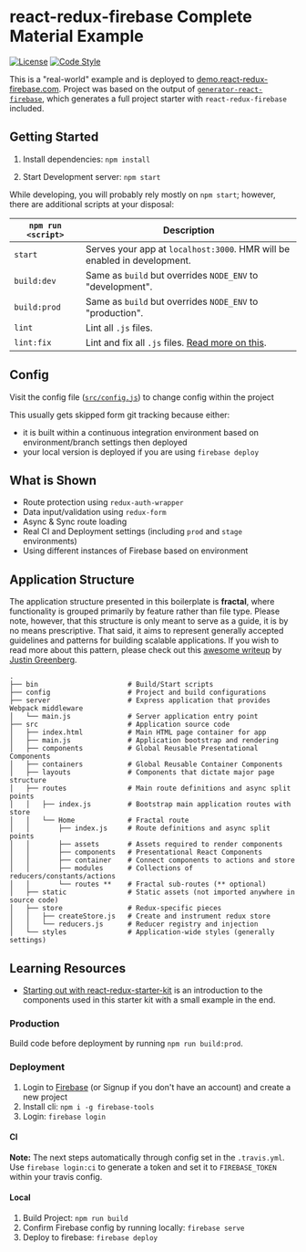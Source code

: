 # react-redux-firebase Complete Material Example

[![License][license-image]][license-url]
[![Code Style][code-style-image]][code-style-url]

This is a "real-world" example and is deployed to [demo.react-redux-firebase.com](https://demo.react-redux-firebase.com). Project was based on the output of [`generator-react-firebase`](https://github.com/prescottprue/generator-react-firebase), which generates a full project starter with `react-redux-firebase` included.

## Getting Started

1. Install dependencies: `npm install`

2. Start Development server: `npm start`

While developing, you will probably rely mostly on `npm start`; however, there are additional scripts at your disposal:

|`npm run <script>`|Description|
|------------------|-----------|
|`start`|Serves your app at `localhost:3000`. HMR will be enabled in development.|
|`build:dev`|Same as `build` but overrides `NODE_ENV` to "development".|
|`build:prod`|Same as `build` but overrides `NODE_ENV` to "production".|
|`lint`|Lint all `.js` files.|
|`lint:fix`|Lint and fix all `.js` files. [Read more on this](http://eslint.org/docs/user-guide/command-line-interface.html#fix).|

## Config

Visit the config file ([`src/config.js`](/src/config.js)) to change config within the project

This usually gets skipped form git tracking because either:
* it is built within a continuous integration environment  based on environment/branch settings then deployed
* your local version is deployed if you are using `firebase deploy`

## What is Shown
* Route protection using `redux-auth-wrapper`
* Data input/validation using `redux-form`
* Async & Sync route loading
* Real CI and Deployment settings (including `prod` and `stage` environments)
* Using different instances of Firebase based on environment

## Application Structure

The application structure presented in this boilerplate is **fractal**, where functionality is grouped primarily by feature rather than file type. Please note, however, that this structure is only meant to serve as a guide, it is by no means prescriptive. That said, it aims to represent generally accepted guidelines and patterns for building scalable applications. If you wish to read more about this pattern, please check out this [awesome writeup](https://github.com/davezuko/react-redux-starter-kit/wiki/Fractal-Project-Structure) by [Justin Greenberg](https://github.com/justingreenberg).

```
.
├── bin                      # Build/Start scripts
├── config                   # Project and build configurations
├── server                   # Express application that provides Webpack middleware
│   └── main.js              # Server application entry point
├── src                      # Application source code
│   ├── index.html           # Main HTML page container for app
│   ├── main.js              # Application bootstrap and rendering
│   ├── components           # Global Reusable Presentational Components
│   ├── containers           # Global Reusable Container Components
│   ├── layouts              # Components that dictate major page structure
│   ├── routes               # Main route definitions and async split points
│   │   ├── index.js         # Bootstrap main application routes with store
│   │   └── Home             # Fractal route
│   │       ├── index.js     # Route definitions and async split points
│   │       ├── assets       # Assets required to render components
│   │       ├── components   # Presentational React Components
│   │       ├── container    # Connect components to actions and store
│   │       ├── modules      # Collections of reducers/constants/actions
│   │       └── routes **    # Fractal sub-routes (** optional)
│   ├── static               # Static assets (not imported anywhere in source code)
│   ├── store                # Redux-specific pieces
│   │   ├── createStore.js   # Create and instrument redux store
│   │   └── reducers.js      # Reducer registry and injection
│   └── styles               # Application-wide styles (generally settings)
```

## Learning Resources

* [Starting out with react-redux-starter-kit](https://suspicious.website/2016/04/29/starting-out-with-react-redux-starter-kit/) is an introduction to the components used in this starter kit with a small example in the end.

### Production

Build code before deployment by running `npm run build:prod`.

### Deployment
1. Login to [Firebase](firebase.google.com) (or Signup if you don't have an account) and create a new project
2. Install cli: `npm i -g firebase-tools`
3. Login: `firebase login`

#### CI
**Note:** The next steps automatically through config set in the `.travis.yml`. Use `firebase login:ci` to generate a token and set it to `FIREBASE_TOKEN` within your travis config.

#### Local
1. Build Project: `npm run build`
2. Confirm Firebase config by running locally: `firebase serve`
3. Deploy to firebase: `firebase deploy`

[license-image]: https://img.shields.io/npm/l/material.svg?style=flat-square
[license-url]: https://github.com/prescottprue/material/blob/master/LICENSE
[code-style-image]: https://img.shields.io/badge/code%20style-standard-brightgreen.svg?style=flat-square
[code-style-url]: http://standardjs.com/
